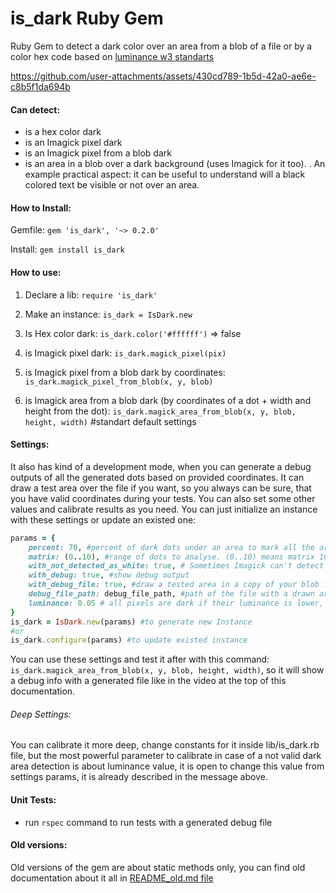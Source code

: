 # is_dark Ruby Gem
Ruby Gem to detect a dark color over an area from a blob of a file or by a color hex code based on [luminance w3 standarts]( https://www.w3.org/TR/WCAG20/#relativeluminancedef "luminance w3 standarts") 

https://github.com/user-attachments/assets/430cd789-1b5d-42a0-ae6e-c8b5f1da694b

#### Can detect: 
* is a hex color dark
* is an Imagick pixel dark
* is an Imagick pixel from a blob dark
*  is an area in a blob over a dark background (uses Imagick for it too).
.
An example practical aspect: it can be useful to understand will a black colored text be visible or not over an area.

#### How to Install:

Gemfile: 
`gem 'is_dark', '~> 0.2.0'`

Install: 
`gem install is_dark`

#### How to use:
1. Declare a lib:
`require 'is_dark'`

2. Make an instance:
`is_dark = IsDark.new`

2. Is Hex color dark:
`is_dark.color('#ffffff')` => false

3. is Imagick pixel dark:
`is_dark.magick_pixel(pix)`

4. is Imagick pixel from a blob dark by coordinates:
`is_dark.magick_pixel_from_blob(x, y, blob)`

5. is Imagick area from a blob dark (by coordinates of a dot + width and height from the dot):
`is_dark.magick_area_from_blob(x, y, blob, height, width)` #standart default settings

#### Settings:
It also has kind of a development mode, when you can generate a debug outputs of all the generated dots based on provided coordinates. It can draw a test area over the file if you want, so you always can be sure, that you have valid coordinates during your tests. You can also set some other values and calibrate results as you need. You can just initialize an instance with these settings or update an existed one:

```ruby
params = {
    percent: 70, #percent of dark dots under an area to mark all the area as dark
    matrix: (0..10), #range of dots to analyse. (0..10) means matrix 10x10 or 100 dots to analyse
    with_not_detected_as_white: true, # Sometimes Imagick can't detect a pixel or it has no color, so it detects it as (RGB: 0,0,0), the gem has an option to consider pixels like this as "white", but if you need to disable this option add true or false
    with_debug: true, #show debug output
    with_debug_file: true, #draw a tested area in a copy of your blob file
    debug_file_path: debug_file_path, #path of the file with a drawn area
    luminance: 0.05 # all pixels are dark if their luminance is lower, that this value
}
is_dark = IsDark.new(params) #to generate new Instance
#or
is_dark.configure(params) #to update existed instance

```

You can use these settings and test it after with this command:
`is_dark.magick_area_from_blob(x, y, blob, height, width)`, so it will show a debug info with a generated file like in the video at the top of this documentation.

###### Deep Settings:

You can calibrate it more deep, change constants for it inside lib/is_dark.rb file, but the most powerful parameter to calibrate in case of a not valid dark area detection is about luminance value, it is open to change this value from settings params, it is already described in the message above.

#### Unit Tests:

- run `rspec` command to run tests with a generated debug file

#### Old versions:

Old versions of the gem are about static methods only, you can find old documentation about it all in [README_old.md file]( https://github.com/butteff/is_dark_ruby_gem/blob/main/README_old.md "README_old.md file")